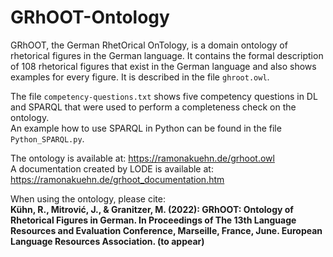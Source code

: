 # GRhOOT-Ontology
GRhOOT, the German RhetOrical OnTology, is a domain ontology of rhetorical figures in the German language.
It contains the formal description of 108 rhetorical figures that exist in the German language and also shows examples for every figure. It is described in the file ```ghroot.owl```.

The file ```competency-questions.txt``` shows five competency questions in DL and SPARQL that were used to perform a completeness check on the ontology. \
An example how to use SPARQL in Python can be found in the file ```Python_SPARQL.py```.

The ontology is available at: https://ramonakuehn.de/grhoot.owl \
A documentation created by LODE is available at: https://ramonakuehn.de/grhoot_documentation.htm


When using the ontology, please cite: \
**Kühn, R., Mitrović, J., & Granitzer, M. (2022): GRhOOT: Ontology of Rhetorical Figures in German. In Proceedings of The 13th Language Resources and Evaluation Conference, Marseille, France, June. European Language Resources Association. (to appear)**
